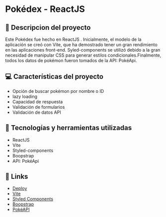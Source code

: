 # Pokédex - ReactJS  


## 📝 Descripcion del proyecto
Este Pokédex fue hecho en ReactJS . Inicialmente, el modelo de la aplicación se creó con Vite, que ha demostrado tener un gran rendimiento en las aplicaciones front-end. Syled-components se utilizó debido a la gran necesidad de manipular CSS para generar estilos condicionales.Finalmente, todos los datos de pokémon fueron tomados de la API: PokéApi.

## 💻 Características del proyecto
- Opción de buscar pokémon por nombre o ID
- lazy loading
- Capacidad de respuesta
- Validación de formularios
- Validación de datos API


## 🚀 Tecnologías y herramientas utilizadas
- ReactJS
- Vite
- Styled-components
- Boopstrap
- API: PokéApi

## 📌 Links 
 - [Deploy]()
 - [Vite](https://vitejs.dev/)
 - [Styled Components](https://styled-components.com/)
 - [Boopstrap](https://getbootstrap.com/)
 - [PokéAPI](https://pokeapi.co/)
